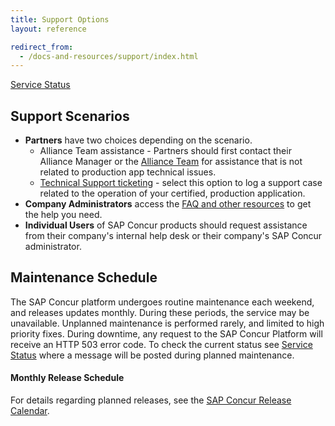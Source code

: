 ```yaml
---
title: Support Options
layout: reference

redirect_from:
  - /docs-and-resources/support/index.html
---
```


[Service Status](https://open.concur.com)

## Support Scenarios

* **Partners** have two choices depending on the scenario.
  * Alliance Team assistance - Partners should first contact their Alliance Manager or the [Alliance Team](mailto:concur_AppCenterAlliance@sap.com) for assistance that is not related to production app technical issues.
  * [Technical Support ticketing](/tools-support/requesting-partner-support.html) - select this option to log a support case related to the operation of your certified, production application.
* **Company Administrators** access the [FAQ and other resources](https://www.concur.com/en-us/support) to get the help you need.
* **Individual Users** of SAP Concur products should request assistance from their company's internal help desk or their company's SAP Concur administrator.

## Maintenance Schedule

The SAP Concur platform undergoes routine maintenance each weekend, and releases updates monthly. During these periods, the service may be unavailable. Unplanned maintenance is performed rarely, and limited to high priority fixes. During downtime, any request to the SAP Concur Platform will receive an HTTP 503 error code. To check the current status see [Service Status](https://open.concur.com) where a message will be posted during planned maintenance.

#### Monthly Release Schedule

For details regarding planned releases, see the [SAP Concur Release Calendar](https://www.concurtraining.com/customers/tech_pubs/ReleaseCalendar/_ReleaseCalendar_client.htm).
